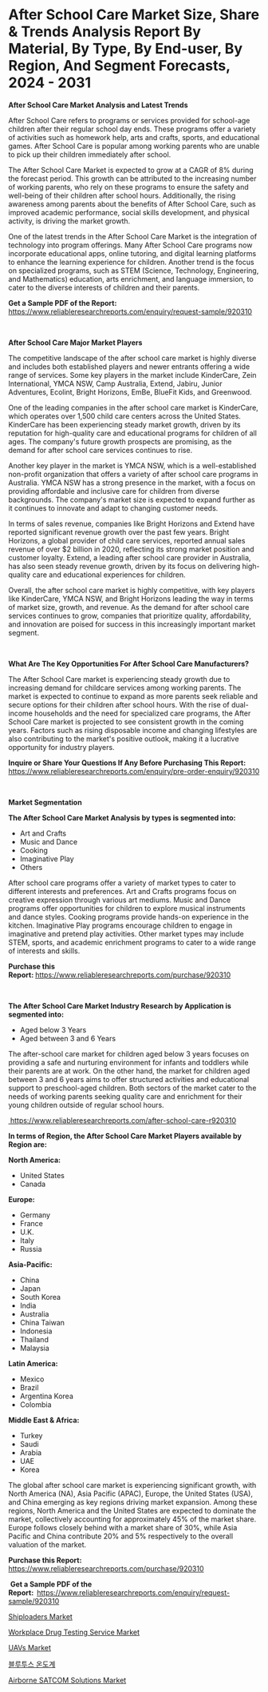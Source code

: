 <p><h1>After School Care Market Size, Share & Trends Analysis Report By Material, By Type, By End-user, By Region, And Segment Forecasts, 2024 - 2031</h1></p><p><strong>After School Care Market Analysis and Latest Trends</strong></p>
<p><p>After School Care refers to programs or services provided for school-age children after their regular school day ends. These programs offer a variety of activities such as homework help, arts and crafts, sports, and educational games. After School Care is popular among working parents who are unable to pick up their children immediately after school.</p><p>The After School Care Market is expected to grow at a CAGR of 8% during the forecast period. This growth can be attributed to the increasing number of working parents, who rely on these programs to ensure the safety and well-being of their children after school hours. Additionally, the rising awareness among parents about the benefits of After School Care, such as improved academic performance, social skills development, and physical activity, is driving the market growth.</p><p>One of the latest trends in the After School Care Market is the integration of technology into program offerings. Many After School Care programs now incorporate educational apps, online tutoring, and digital learning platforms to enhance the learning experience for children. Another trend is the focus on specialized programs, such as STEM (Science, Technology, Engineering, and Mathematics) education, arts enrichment, and language immersion, to cater to the diverse interests of children and their parents.</p></p>
<p><strong>Get a Sample PDF of the Report:&nbsp;</strong> <a href="https://www.reliableresearchreports.com/enquiry/request-sample/920310">https://www.reliableresearchreports.com/enquiry/request-sample/920310</a></p>
<p>&nbsp;</p>
<p><strong>After School Care Major Market Players</strong></p>
<p><p>The competitive landscape of the after school care market is highly diverse and includes both established players and newer entrants offering a wide range of services. Some key players in the market include KinderCare, Zein International, YMCA NSW, Camp Australia, Extend, Jabiru, Junior Adventures, Ecolint, Bright Horizons, EmBe, BlueFit Kids, and Greenwood.</p><p>One of the leading companies in the after school care market is KinderCare, which operates over 1,500 child care centers across the United States. KinderCare has been experiencing steady market growth, driven by its reputation for high-quality care and educational programs for children of all ages. The company's future growth prospects are promising, as the demand for after school care services continues to rise.</p><p>Another key player in the market is YMCA NSW, which is a well-established non-profit organization that offers a variety of after school care programs in Australia. YMCA NSW has a strong presence in the market, with a focus on providing affordable and inclusive care for children from diverse backgrounds. The company's market size is expected to expand further as it continues to innovate and adapt to changing customer needs.</p><p>In terms of sales revenue, companies like Bright Horizons and Extend have reported significant revenue growth over the past few years. Bright Horizons, a global provider of child care services, reported annual sales revenue of over $2 billion in 2020, reflecting its strong market position and customer loyalty. Extend, a leading after school care provider in Australia, has also seen steady revenue growth, driven by its focus on delivering high-quality care and educational experiences for children.</p><p>Overall, the after school care market is highly competitive, with key players like KinderCare, YMCA NSW, and Bright Horizons leading the way in terms of market size, growth, and revenue. As the demand for after school care services continues to grow, companies that prioritize quality, affordability, and innovation are poised for success in this increasingly important market segment.</p></p>
<p>&nbsp;</p>
<p><strong>What Are The Key Opportunities For After School Care Manufacturers?</strong></p>
<p><p>The After School Care market is experiencing steady growth due to increasing demand for childcare services among working parents. The market is expected to continue to expand as more parents seek reliable and secure options for their children after school hours. With the rise of dual-income households and the need for specialized care programs, the After School Care market is projected to see consistent growth in the coming years. Factors such as rising disposable income and changing lifestyles are also contributing to the market's positive outlook, making it a lucrative opportunity for industry players.</p></p>
<p><strong>Inquire or Share Your Questions If Any Before Purchasing This Report:</strong> <a href="https://www.reliableresearchreports.com/enquiry/pre-order-enquiry/920310">https://www.reliableresearchreports.com/enquiry/pre-order-enquiry/920310</a></p>
<p>&nbsp;</p>
<p><strong>Market Segmentation</strong></p>
<p><strong>The After School Care Market Analysis by types is segmented into:</strong></p>
<p><ul><li>Art and Crafts</li><li>Music and Dance</li><li>Cooking</li><li>Imaginative Play</li><li>Others</li></ul></p>
<p><p>After school care programs offer a variety of market types to cater to different interests and preferences. Art and Crafts programs focus on creative expression through various art mediums. Music and Dance programs offer opportunities for children to explore musical instruments and dance styles. Cooking programs provide hands-on experience in the kitchen. Imaginative Play programs encourage children to engage in imaginative and pretend play activities. Other market types may include STEM, sports, and academic enrichment programs to cater to a wide range of interests and skills.</p></p>
<p><strong>Purchase this Report:&nbsp;</strong><a href="https://www.reliableresearchreports.com/purchase/920310">https://www.reliableresearchreports.com/purchase/920310</a></p>
<p>&nbsp;</p>
<p><strong>The After School Care Market Industry Research by Application is segmented into:</strong></p>
<p><ul><li>Aged below 3 Years</li><li>Aged between 3 and 6 Years</li></ul></p>
<p><p>The after-school care market for children aged below 3 years focuses on providing a safe and nurturing environment for infants and toddlers while their parents are at work. On the other hand, the market for children aged between 3 and 6 years aims to offer structured activities and educational support to preschool-aged children. Both sectors of the market cater to the needs of working parents seeking quality care and enrichment for their young children outside of regular school hours.</p></p>
<p><a href="https://www.reliableresearchreports.com/after-school-care-r920310">&nbsp;https://www.reliableresearchreports.com/after-school-care-r920310</a></p>
<p><strong>In terms of Region, the After School Care Market Players available by Region are:</strong></p>
<p>
    <p> <strong> North America: </strong>
        <ul>
            <li>United States</li>
            <li>Canada</li>
        </ul>
        </p> 
    <p> <strong> Europe: </strong>
        <ul>
            <li>Germany</li>
            <li>France</li>
            <li>U.K.</li>
            <li>Italy</li>
            <li>Russia</li>
        </ul>
        </p> 
    <p> <strong> Asia-Pacific: </strong>
        <ul>
            <li>China</li>
            <li>Japan</li>
            <li>South Korea</li>
            <li>India</li>
            <li>Australia</li>
            <li>China Taiwan</li>
            <li>Indonesia</li>
            <li>Thailand</li>
            <li>Malaysia</li>
        </ul>
        </p> 
    <p> <strong> Latin America: </strong>
        <ul>
            <li>Mexico</li>
            <li>Brazil</li>
            <li>Argentina Korea</li>
            <li>Colombia</li>
        </ul>
        </p> 
    <p> <strong> Middle East & Africa: </strong>
        <ul>
            <li>Turkey</li>
            <li>Saudi</li>
            <li>Arabia</li>
            <li>UAE</li>
            <li>Korea</li>
        </ul>
    </p>
    </p>
<p><p>The global after school care market is experiencing significant growth, with North America (NA), Asia Pacific (APAC), Europe, the United States (USA), and China emerging as key regions driving market expansion. Among these regions, North America and the United States are expected to dominate the market, collectively accounting for approximately 45% of the market share. Europe follows closely behind with a market share of 30%, while Asia Pacific and China contribute 20% and 5% respectively to the overall valuation of the market.</p></p>
<p><strong>Purchase this Report: </strong><a href="https://www.reliableresearchreports.com/purchase/920310">https://www.reliableresearchreports.com/purchase/920310</a></p>
<p>&nbsp;<strong>Get a Sample PDF of the Report:&nbsp;&nbsp;</strong><a href="https://www.reliableresearchreports.com/enquiry/request-sample/920310">https://www.reliableresearchreports.com/enquiry/request-sample/920310</a></p>
<p><strong></strong></p>
<p><p><a href="https://medium.com/@babymorar/emerging-trends-in-shiploaders-market-global-outlook-and-future-prospects-from-2024-2031-2d222067c8d2">Shiploaders Market</a></p><p><a href="https://github.com/RickHolmes3/Market-Research-Report-List-6/blob/main/workplace-drug-testing-service-market.md">Workplace Drug Testing Service Market</a></p><p><a href="https://medium.com/@patriciahanson2013/uavs-market-share-size-trends-industry-analysis-report-by-application-d0c47f04066e">UAVs Market</a></p><p><a href="https://medium.com/@gabrielblanda5656/%EA%B8%80%EB%A1%9C%EB%B2%8C-%EB%B8%94%EB%A3%A8%ED%88%AC%EC%8A%A4-%EC%98%A8%EB%8F%84%EA%B3%84-%EC%8B%9C%EC%9E%A5-%EC%8B%9C%EC%9E%A5-%EC%A0%90%EC%9C%A0%EC%9C%A8-%EC%8B%9C%EC%9E%A5-%ED%8A%B8%EB%A0%8C%EB%93%9C-%EB%B0%8F-%EB%AF%B8%EB%9E%98-%EC%84%B1%EC%9E%A5-%ED%83%90%EC%83%89-1661a5f75f3a">블루투스 온도계</a></p><p><a href="https://github.com/Krish2023na/Market-Research-Report-List-6/blob/main/airborne-satcom-solutions-market.md">Airborne SATCOM Solutions Market</a></p></p>
